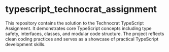 # typescript_technocrat_assignment
This repository contains the solution to the Technocrat TypeScript Assignment. It demonstrates core TypeScript concepts including type safety, interfaces, classes, and modular code structure. The project reflects clean coding practices and serves as a showcase of practical TypeScript development skills.

